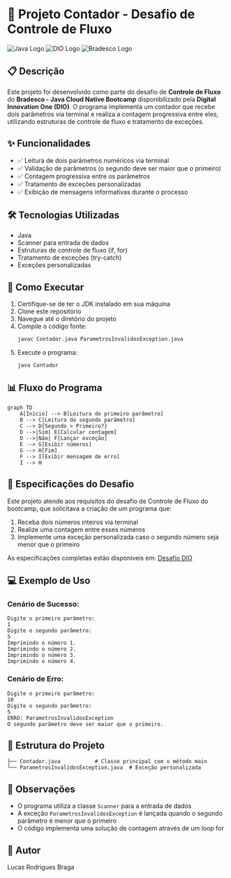 # 🚀 Projeto Contador - Desafio de Controle de Fluxo

![Java Logo](https://img.shields.io/badge/Java-ED8B00?style=for-the-badge&logo=openjdk&logoColor=white)
![DIO Logo](https://img.shields.io/badge/DIO-Bootcamp-blue?style=for-the-badge)
![Bradesco Logo](https://img.shields.io/badge/Bradesco-yellow?style=for-the-badge)

## 📋 Descrição

Este projeto foi desenvolvido como parte do desafio de **Controle de Fluxo** do **Bradesco - Java Cloud Native Bootcamp** disponibilizado pela **Digital Innovation One (DIO)**. O programa implementa um contador que recebe dois parâmetros via terminal e realiza a contagem progressiva entre eles, utilizando estruturas de controle de fluxo e tratamento de exceções.

## ✨ Funcionalidades

- ✅ Leitura de dois parâmetros numéricos via terminal
- ✅ Validação de parâmetros (o segundo deve ser maior que o primeiro)
- ✅ Contagem progressiva entre os parâmetros
- ✅ Tratamento de exceções personalizadas
- ✅ Exibição de mensagens informativas durante o processo

## 🛠️ Tecnologias Utilizadas

- Java
- Scanner para entrada de dados
- Estruturas de controle de fluxo (if, for)
- Tratamento de exceções (try-catch)
- Exceções personalizadas

## 🚦 Como Executar

1. Certifique-se de ter o JDK instalado em sua máquina
2. Clone este repositório
3. Navegue até o diretório do projeto
4. Compile o código fonte:
   ```bash
   javac Contador.java ParametrosInvalidosException.java
   ```
5. Execute o programa:
   ```bash
   java Contador
   ```

## 📊 Fluxo do Programa

```mermaid
graph TD
    A[Início] --> B[Leitura do primeiro parâmetro]
    B --> C[Leitura do segundo parâmetro]
    C --> D{Segundo > Primeiro?}
    D -->|Sim| E[Calcular contagem]
    D -->|Não| F[Lançar exceção]
    E --> G[Exibir números]
    G --> H[Fim]
    F --> I[Exibir mensagem de erro]
    I --> H
```

## 🎯 Especificações do Desafio

Este projeto atende aos requisitos do desafio de Controle de Fluxo do bootcamp, que solicitava a criação de um programa que:

1. Receba dois números inteiros via terminal
2. Realize uma contagem entre esses números
3. Implemente uma exceção personalizada caso o segundo número seja menor que o primeiro

As especificações completas estão disponíveis em: [Desafio DIO](https://github.com/digitalinnovationone/trilha-java-basico/tree/main/desafios/controle-fluxo)

## 💻 Exemplo de Uso

### Cenário de Sucesso:
```
Digite o primeiro parâmetro:
1
Digite o segundo parâmetro:
5
Imprimindo o número 1.
Imprimindo o número 2.
Imprimindo o número 3.
Imprimindo o número 4.
```

### Cenário de Erro:
```
Digite o primeiro parâmetro:
10
Digite o segundo parâmetro:
5
ERRO: ParametrosInvalidosException
O segundo parâmetro deve ser maior que o primeiro.
```

## 🧩 Estrutura do Projeto

```
├── Contador.java           # Classe principal com o método main
└── ParametrosInvalidosException.java  # Exceção personalizada
```

## 📝 Observações

- O programa utiliza a classe `Scanner` para a entrada de dados
- A exceção `ParametrosInvalidosException` é lançada quando o segundo parâmetro é menor que o primeiro
- O código implementa uma solução de contagem através de um loop for

## 👤 Autor
Lucas Rodrigues Braga
